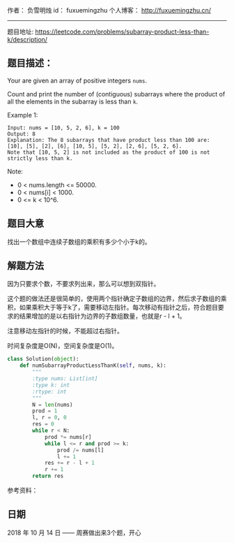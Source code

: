 作者： 		负雪明烛 
id：				fuxuemingzhu
个人博客：	http://fuxuemingzhu.cn/

---

题目地址: https://leetcode.com/problems/subarray-product-less-than-k/description/

## 题目描述：

Your are given an array of positive integers ``nums``.

Count and print the number of (contiguous) subarrays where the product of all the elements in the subarray is less than ``k``.

Example 1:

    Input: nums = [10, 5, 2, 6], k = 100
    Output: 8
    Explanation: The 8 subarrays that have product less than 100 are: [10], [5], [2], [6], [10, 5], [5, 2], [2, 6], [5, 2, 6].
    Note that [10, 5, 2] is not included as the product of 100 is not strictly less than k.

Note:

- 0 < nums.length <= 50000.
- 0 < nums[i] < 1000.
- 0 <= k < 10^6.

## 题目大意

找出一个数组中连续子数组的乘积有多少个小于k的。

## 解题方法

因为只要求个数，不要求列出来，那么可以想到双指针。

这个题的做法还是很简单的，使用两个指针确定子数组的边界，然后求子数组的乘积，如果乘积大于等于k了，需要移动左指针。每次移动有指针之后，符合题目要求的结果增加的是以右指针为边界的子数组数量，也就是r - l + 1。

注意移动左指针的时候，不能超过右指针。

时间复杂度是O(N)，空间复杂度是O(1)。

```python
class Solution(object):
    def numSubarrayProductLessThanK(self, nums, k):
        """
        :type nums: List[int]
        :type k: int
        :rtype: int
        """
        N = len(nums)
        prod = 1
        l, r = 0, 0
        res = 0
        while r < N:
            prod *= nums[r]
            while l <= r and prod >= k:
                prod /= nums[l]
                l += 1
            res += r - l + 1
            r += 1
        return res
```


参考资料：


## 日期

2018 年 10 月 14 日 —— 周赛做出来3个题，开心
